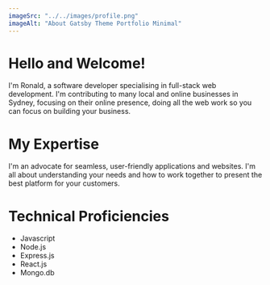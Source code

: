 ```yaml
---
imageSrc: "../../images/profile.png"
imageAlt: "About Gatsby Theme Portfolio Minimal"
---
```


# Hello and Welcome!

I'm Ronald, a software developer specialising in full-stack web development. I'm contributing to many local and online businesses in Sydney, focusing on their online presence, doing all the web work so you can focus on building your business. 

<!-- Photo by <a href="https://github.com/ronaldkwan93/ToDoApp/assets/132134496/1cd36c5a-a87a-4c3a-885c-23c94c2b1b50" target="_blank" rel="nofollow noopener noreferrer" aria-label="External Link"><u>Ronald Kwan</u></a> -->

# My Expertise

I'm an advocate for seamless, user-friendly applications and websites. I'm all about understanding your needs and how to work together to present the best platform for your customers.

# Technical Proficiencies
- Javascript
- Node.js
- Express.js
- React.js
- Mongo.db

